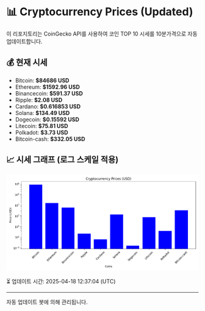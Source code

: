 
# 📊 Cryptocurrency Prices (Updated)

이 리포지토리는 CoinGecko API를 사용하여 코인 TOP 10 시세를 10분가격으로 자동 업데이트합니다.

## 💰 현재 시세
- Bitcoin: **$84686 USD**
- Ethereum: **$1592.96 USD**
- Binancecoin: **$591.37 USD**
- Ripple: **$2.08 USD**
- Cardano: **$0.616853 USD**
- Solana: **$134.49 USD**
- Dogecoin: **$0.15592 USD**
- Litecoin: **$75.81 USD**
- Polkadot: **$3.73 USD**
- Bitcoin-cash: **$332.05 USD**

## 📈 시세 그래프 (로그 스케일 적용)
![Crypto Prices](crypto_prices.png)

⏳ 업데이트 시간: 2025-04-18 12:37:04 (UTC)

---
자동 업데이트 봇에 의해 관리됩니다.
